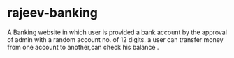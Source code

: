 # rajeev-banking
A Banking website in which user is provided a bank account by the approval of admin with a random account no. of 12 digits. a user can transfer money from one account to another,can check his balance .
